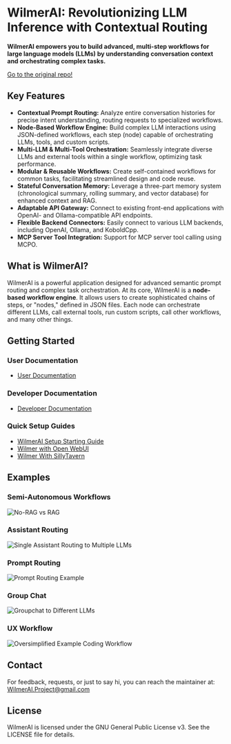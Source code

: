 # WilmerAI: Revolutionizing LLM Inference with Contextual Routing

**WilmerAI empowers you to build advanced, multi-step workflows for large language models (LLMs) by understanding conversation context and orchestrating complex tasks.** 

[Go to the original repo!](https://github.com/SomeOddCodeGuy/WilmerAI)

## Key Features

*   **Contextual Prompt Routing:** Analyze entire conversation histories for precise intent understanding, routing requests to specialized workflows.
*   **Node-Based Workflow Engine:** Build complex LLM interactions using JSON-defined workflows, each step (node) capable of orchestrating LLMs, tools, and custom scripts.
*   **Multi-LLM & Multi-Tool Orchestration:** Seamlessly integrate diverse LLMs and external tools within a single workflow, optimizing task performance.
*   **Modular & Reusable Workflows:** Create self-contained workflows for common tasks, facilitating streamlined design and code reuse.
*   **Stateful Conversation Memory:** Leverage a three-part memory system (chronological summary, rolling summary, and vector database) for enhanced context and RAG.
*   **Adaptable API Gateway:** Connect to existing front-end applications with OpenAI- and Ollama-compatible API endpoints.
*   **Flexible Backend Connectors:** Easily connect to various LLM backends, including OpenAI, Ollama, and KoboldCpp.
*   **MCP Server Tool Integration:** Support for MCP server tool calling using MCPO.

## What is WilmerAI?

WilmerAI is a powerful application designed for advanced semantic prompt routing and complex task orchestration. At its core, WilmerAI is a **node-based workflow engine**. It allows users to create sophisticated chains of steps, or "nodes," defined in JSON files. Each node can orchestrate different LLMs, call external tools, run custom scripts, call other workflows, and many other things.

## Getting Started

### User Documentation

*   [User Documentation](Docs/_User_Documentation/README.md)

### Developer Documentation

*   [Developer Documentation](Docs/Developer_Docs/README.md)

### Quick Setup Guides

*   [WilmerAI Setup Starting Guide](Docs/_User_Documentation/Setup/_Getting-Start_Wilmer-Api.md)
*   [Wilmer with Open WebUI](Docs/_User_Documentation/Setup/Open-WebUI.md)
*   [Wilmer With SillyTavern](Docs/_User_Documentation/Setup/SillyTavern.md)

## Examples

### Semi-Autonomous Workflows

![No-RAG vs RAG](Docs/Gifs/Search-Gif.gif)

### Assistant Routing

![Single Assistant Routing to Multiple LLMs](Docs/Examples/Images/Wilmer-Assistant-Workflow-Example.jpg)

### Prompt Routing

![Prompt Routing Example](Docs/Examples/Images/Wilmer-Categorization-Workflow-Example.png)

### Group Chat

![Groupchat to Different LLMs](Docs/Examples/Images/Wilmer-Groupchat-Workflow-Example.png)

### UX Workflow

![Oversimplified Example Coding Workflow](Docs/Examples/Images/Wilmer-Simple-Coding-Workflow-Example.jpg)

## Contact

For feedback, requests, or just to say hi, you can reach the maintainer at: WilmerAI.Project@gmail.com

## License

WilmerAI is licensed under the GNU General Public License v3. See the LICENSE file for details.